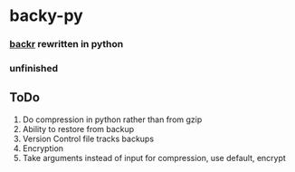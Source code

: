 # backy-py

### [backr](https://github.com/aidenholmes/backr) rewritten in python

### unfinished

## ToDo

1. Do compression in python rather than from gzip
2. Ability to restore from backup
3. Version  Control file tracks backups
4. Encryption
5. Take arguments instead of input for compression, use default, encrypt
